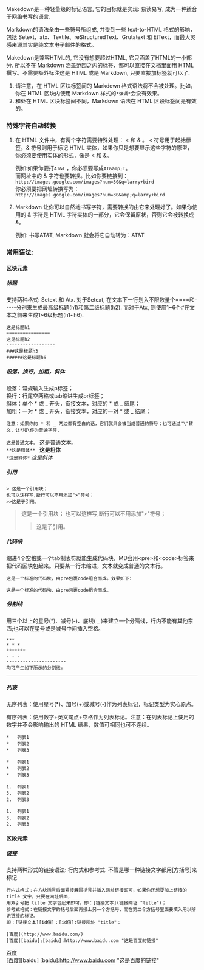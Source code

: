Makedown是一种轻量级的标记语言, 它的目标就是实现: 易读易写, 成为一种适合于网络书写的语言.

Markdown的语法全由一些符号所组成, 并受到一些 text-to-HTML 格式的影响，包括 Setext、atx、Textile、reStructuredText、Grutatext 和 EtText，而最大灵感来源其实是纯文本电子邮件的格式。

Makedown是兼容HTML的, 它没有想要超过HTML, 它只涵盖了HTML的一小部分. 所以不在 Markdown 涵盖范围之内的标签，都可以直接在文档里面用 HTML 撰写。不需要额外标注这是 HTML 或是 Markdown, 只要直接加标签就可以了.

1. 请注意，在 HTML 区块标签间的 Markdown 格式语法将不会被处理。比如，你在 HTML 区块内使用 Markdown 样式的`*强调*`会没有效果。
2. 和处在 HTML 区块标签间不同，Markdown 语法在 HTML 区段标签间是有效的。

### 特殊字符自动转换

1. 在 HTML 文件中，有两个字符需要特殊处理： < 和 & 。 < 符号用于起始标签，& 符号则用于标记 HTML 实体，如果你只是想要显示这些字符的原型，你必须要使用实体的形式，像是 &lt; 和 &amp;。

   例如:如果你要打`AT&T` ，你必须要写成`AT&amp;T`。  
   而网址中的 & 字符也要转换。比如你要链接到：  
   `http://images.google.com/images?num=30&q=larry+bird`  
   你必须要把网址转换写为：  
   `http://images.google.com/images?num=30&amp;q=larry+bird`
2. Markdown 让你可以自然地书写字符，需要转换的由它来处理好了。如果你使用的 & 字符是 HTML 字符实体的一部分，它会保留原状，否则它会被转换成 &amp;。

   例如: 书写AT&T, Markdown 就会将它自动转为：AT&amp;T

### 常用语法:
#### 区块元素  
##### 标题

  支持两种格式: Setext 和 Atx. 对于Setext, 在文本下一行划入不限数量个====和-----分别来生成最高级标题(h1)和第二级标题(h2). 而对于Atx, 则使用1~6个#在文本之前来生成1~6级标题(h1~h6).  

  `这是标题h1`  
  `================`  
  `这是标题h2`  
  `------------------`  
  `###这是标题h3`  
  `######这是标题h6`

##### 段落，换行，加粗，斜体

  段落：常规输入生成p标签；  
  换行：行尾空两格或tab缩进生成br标签；  
  斜体：单个 * 或 _ 开头，衔接文本，对应的 * 或 _ 结尾；  
  加粗：一对 * 或 _ 开头，衔接文本，对应的一对 * 或 _ 结尾；  

  `注意：如果你的 * 和 _ 两边都有空白的话，它们就只会被当成普通的符号；也可通过"\"转义，让*和\作为普通字符.`  

  `这是普通文本。`  这是普通文本。  
  `**这是粗体** `  <strong>这是粗体</strong>  
  `*这是斜体*`   <em>这是斜体</em>

##### 引用

`> 这是一个引用块；`  
`也可以这样写,断行可以不用添加">"符号；`  
`>>这是子引用。 `  

> 这是一个引用块；
也可以这样写,断行可以不用添加">"符号；  
>>这是子引用。

##### 代码块

  缩进4个空格或一个tab制表符就能生成代码块，MD会用\<pre\>和\<code\>标签来把代码区块包起来。只要某一行未缩进，文本就变成普通的文本行。  

  `这是一个标准的代码块，由pre包裹code组合而成。效果如下:`  

    这是一个标准的代码块，由pre包裹code组合而成。  

##### 分割线

  用三个以上的星号(*)、减号(-)、底线( _ )来建立一个分隔线，行内不能有其他东西;也可以在星号或是减号中间插入空格。

  `***`  
  `* * *`  
  `*******`  
  `- - -`  
  `----------------------`  
  `均可产生如下所示的分割线:`

  ----------------------  

##### 列表

  无序列表：使用星号(*)、加号(+)或减号(-)作为列表标记，标记类型为实心原点。

  有序列表：使用数字+英文句点+空格作为列表标记。注意：在列表标记上使用的数字并不会影响输出的 HTML 结果，数值可相同也可不连续。

  `*   列表1`  
  `*   列表2`  
  `*   列表3`

    *   列表1
    *   列表2
    *   列表3

  `1.  列表1`  
  `3.  列表2`  
  `2.  列表3`  

    1.  列表1
    3.  列表2
    2.  列表3

#### 区段元素

##### 链接
  支持两种形式的链接语法: 行内式和参考式. 不管是哪一种链接文字都用[方括号]来标记.

    行内式格式：在方块括号后面紧接着圆括号并插入网址链接即可，如果你还想要加上链接的 title 文字，只要在网址后面，
    用双引号把 title 文字包起来即可。即：[链接文本](链接网址 "title")；  
    参考式格式：在链接文字的括号后面再接上另一个方括号，而在第二个方括号里面要填入用以辨识链接的标记。  
    即：[链接文本][id值]；[id值]:链接网址 "title"；

`[百度](http://www.baidu.com/)`  
`[百度][baidu];[baidu]:http://www.baidu.com "这是百度的链接"`  

[百度](http://www.baidu.com/)  
[百度][baidu]
[baidu]:http://www.baidu.com "这是百度的链接"  
